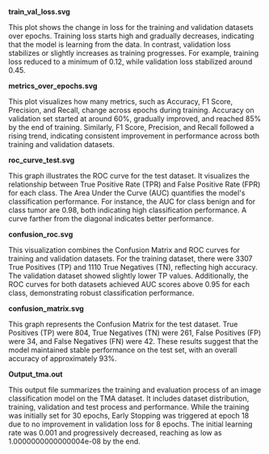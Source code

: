 **train_val_loss.svg**

This plot shows the change in loss for the training and validation datasets over epochs. Training loss starts high and gradually decreases, indicating that the model is learning from the data. In contrast, validation loss stabilizes or slightly increases as training progresses. For example, training loss reduced to a minimum of 0.12, while validation loss stabilized around 0.45.

**metrics_over_epochs.svg**

This plot visualizes how many metrics, such as Accuracy, F1 Score, Precision, and Recall, change across epochs during training. Accuracy on validation set started at around 60%, gradually improved, and reached 85% by the end of training. Similarly, F1 Score, Precision, and Recall followed a rising trend, indicating consistent improvement in performance across both training and validation datasets.

**roc_curve_test.svg**

This graph illustrates the ROC curve for the test dataset. It visualizes the relationship between True Positive Rate (TPR) and False Positive Rate (FPR) for each class. The Area Under the Curve (AUC) quantifies the model's classification performance. For instance, the AUC for class benign and for class tumor are 0.98, both indicating high classification performance. A curve farther from the diagonal indicates better performance.

**confusion_roc.svg**

This visualization combines the Confusion Matrix and ROC curves for training and validation datasets. For the training dataset, there were 3307 True Positives (TP) and 1110 True Negatives (TN), reflecting high accuracy. The validation dataset showed slightly lower TP values. Additionally, the ROC curves for both datasets achieved AUC scores above 0.95 for each class, demonstrating robust classification performance.

**confusion_matrix.svg**

This graph represents the Confusion Matrix for the test dataset. True Positives (TP) were 804, True Negatives (TN) were 261, False Positives (FP) were 34, and False Negatives (FN) were 42. These results suggest that the model maintained stable performance on the test set, with an overall accuracy of approximately 93%.

**Output_tma.out**

This output file summarizes the training and evaluation process of an image classification model on the TMA dataset. It includes dataset distribution, training, validation and test process and performance. While the training was initially set for 30 epochs, Early Stopping was triggered at epoch 18 due to no improvement in validation loss for 8 epochs. The initial learning rate was 0.001 and progressively decreased, reaching as low as 1.0000000000000004e-08 by the end.
